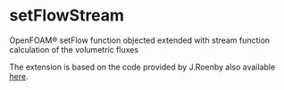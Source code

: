 # setFlowStream
OpenFOAM® setFlow function objected extended with stream function calculation of the volumetric fluxes 

The extension is based on the code provided by J.Roenby also available [here](https://github.com/isoAdvector/isoAdvector/tree/master/OpenFOAM/run/prescribedU/discInsShapedFlow/baseCase/generateU). 
